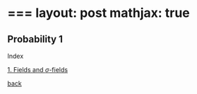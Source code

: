 ===
layout: post
mathjax: true
===


## Probability 1

Index

[1. Fields and $\sigma$-fields](./prob1/1.1.html)


[back](./)
